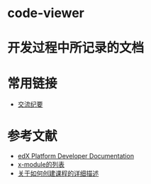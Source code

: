 code-viewer
===========


开发过程中所记录的文档
============

常用链接
========

 * [交流纪要](https://github.com/xyongcn/code-viewer/wiki/log)

参考文献
============

 * [edX Platform Developer Documentation](http://edx-developer-guide.readthedocs.org/en/latest/overview.html)
 * [x-module的列表](https://github.com/edx/edx-platform/tree/master/common/lib/xmodule/xmodule)
 * [关于如何创建课程的详细描述](http://edx-partner-course-staff.readthedocs.org/en/latest/exercises_tools/external_graders.html)
